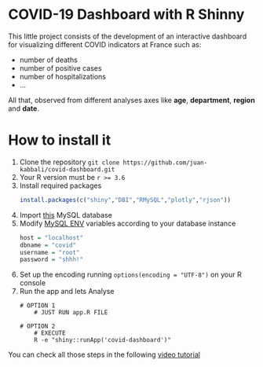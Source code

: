 # COVID-19 Dashboard with R Shinny 
This little project consists of the development of an interactive dashboard for visualizing different COVID indicators
at France such as:
* number of deaths
* number of positive cases
* number of hospitalizations
* ...

All that, observed from different analyses axes like **age**, **department**, **region** and **date**.

# How to install it
1. Clone the repository ``git clone https://github.com/juan-kabbali/covid-dashboard.git``
2. Your R version must be ``r >= 3.6``
3. Install required packages
    ```r
    install.packages(c("shiny","DBI","RMySQL","plotly","rjson"))
    ```
4. Import [this](data/MySQL_db_dump.sql) MySQL database
5. Modify [MySQL ENV](conf/global.R) variables according to your database instance
    ```r
    host = "localhost"
    dbname = "covid"
    username = "root"
    password = "shhh!"
    ```
6. Set up the encoding running ``options(encoding = "UTF-8")`` on your R console 
7. Run the app and lets Analyse
    ```shell
    # OPTION 1
        # JUST RUN app.R FILE
    
    # OPTION 2
        # EXECUTE
        R -e "shiny::runApp('covid-dashboard')"
    ````

You can check all those steps in the following [video tutorial](https://www.youtube.com/watch?v=GVx7z2S04QI&feature=youtu.be) 